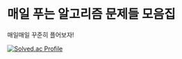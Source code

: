 # 매일 푸는 알고리즘 문제들 모음집

매일매일 꾸준히 플어보자!   
   
[![Solved.ac Profile](http://mazassumnida.wtf/api/generate_badge?boj=kjh062627)](https://solved.ac/kjh062627)
